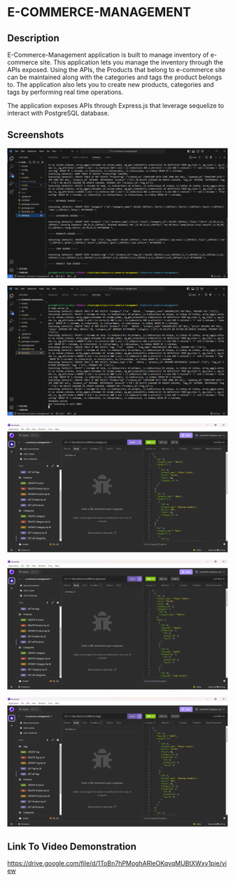 # E-COMMERCE-MANAGEMENT

## Description

E-Commerce-Management application is built to manage inventory of e-commerce site. This application lets you manage the inventory through the APIs exposed. Using the APIs, the Products that belong to e-commerce site can be maintained along with the categories and tags the product belongs to. The application also lets you to create new products, categories and tags by performing real time operations.

The application exposes APIs through Express.js that leverage sequelize to interact with PostgreSQL database.

## Screenshots

![Seed_Database](Assets/images/Seed_Database.png)

![Sync DB And Server Start](Assets/images/Synchronize_DB-Server_Start.png)

![Get All Categories](<Assets/images/Get All Categories.png>)

![Get All Products](<Assets/images/Get All Products.png>)

![Get All Tags](<Assets/images/Get All Tags.png>)

## Link To Video Demonstration

https://drive.google.com/file/d/1ToBn7hPMoghARleOKqvqMUBtXWxy1pie/view